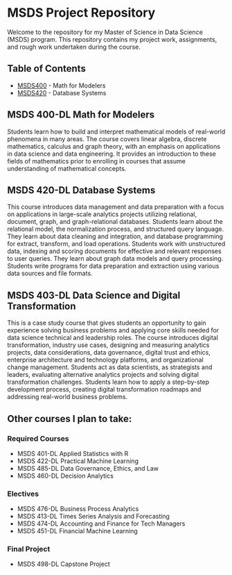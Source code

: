 # MSDS Project Repository

Welcome to the repository for my Master of Science in Data Science (MSDS) program. This repository contains my project work, assignments, and rough work undertaken during the course.

## Table of Contents
- [MSDS400](#MSDS400) - Math for Modelers
- [MSDS420](#MSDS420) - Database Systems

## MSDS 400-DL Math for Modelers
Students learn how to build and interpret mathematical models of real-world phenomena in many areas. The course covers linear algebra, discrete mathematics, calculus and graph theory, with an emphasis on applications in data science and data engineering. It provides an introduction to these fields of mathematics prior to enrolling in courses that assume understanding of mathematical concepts.  

## MSDS 420-DL Database Systems
This course introduces data management and data preparation with a focus on applications in large-scale analytics projects utilizing relational, document, graph, and graph-relational databases. Students learn about the relational model, the normalization process, and structured query language. They learn about data cleaning and integration, and database programming for extract, transform, and load operations. Students work with unstructured data, indexing and scoring documents for effective and relevant responses to user queries. They learn about graph data models and query processing. Students write programs for data preparation and extraction using various data sources and file formats. 

## MSDS 403-DL Data Science and Digital Transformation
This is a case study course that gives students an opportunity to gain experience solving business problems and applying core skills needed for data science technical and leadership roles. The course introduces digital transformation, industry use cases, designing and measuring analytics projects, data considerations, data governance, digital trust and ethics, enterprise architecture and technology platforms, and organizational change management. Students act as data scientists, as strategists and leaders, evaluating alternative analytics projects and solving digital transformation challenges. Students learn how to apply a step-by-step development process, creating digital transformation roadmaps and addressing real-world business problems.

## Other courses I plan to take:
### Required Courses
- MSDS 401-DL Applied Statistics with R	
- MSDS 422-DL Practical Machine Learning	
- MSDS 485-DL Data Governance, Ethics, and Law	
- MSDS 460-DL Decision Analytics	

### Electives	
- MSDS 476-DL Business Process Analytics	
- MSDS 413-DL Times Series Analysis and Forecasting	
- MSDS 474-DL Accounting and Finance for Tech Managers	
- MSDS 451-DL Financial Machine Learning	

### Final Project	
- MSDS 498-DL Capstone Project
